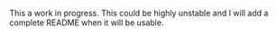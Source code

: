 This a work in progress. This could be highly unstable and I will add a complete README when it will be usable.
